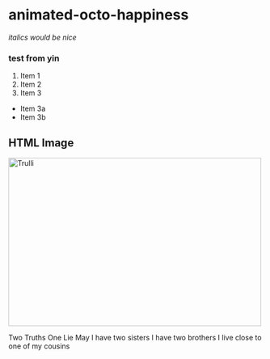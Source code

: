# animated-octo-happiness
*italics would be nice*
### test from yin
1. Item 1
2. Item 2
3. Item 3
 * Item 3a
 * Item 3b

<!DOCTYPE html>
<html>
<body>

<h2>HTML Image</h2>
<img src="pic_trulli.jpg" alt="Trulli" width="500" height="333">

</body>
</html>

Two Truths One Lie May
I have two sisters
I have two brothers
I live close to one of my cousins
